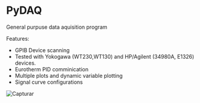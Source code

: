# PyDAQ 
General purpuse data aquisition program

Features:
- GPIB Device scanning
- Tested with Yokogawa (WT230,WT130) and HP/Agilent (34980A, E1326) devices. 
- Eurotherm PID comminication 
- Multiple plots and dynamic variable plotting
- Signal curve configurations

![Capturar](https://user-images.githubusercontent.com/63216806/110214069-9e7ff900-7e81-11eb-8403-205ecfad196a.JPG)

